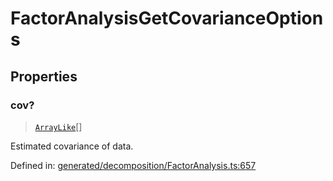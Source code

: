 # FactorAnalysisGetCovarianceOptions

## Properties

### cov?

> [`ArrayLike`](../types/ArrayLike.md)[]

Estimated covariance of data.

Defined in:  [generated/decomposition/FactorAnalysis.ts:657](https://github.com/transitive-bullshit/scikit-learn-ts/blob/122b3c0/packages/sklearn/src/generated/decomposition/FactorAnalysis.ts#L657)
